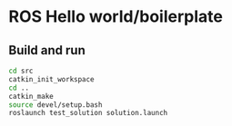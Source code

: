 # ROS Hello world/boilerplate

## Build and run
```bash
cd src
catkin_init_workspace
cd ..
catkin_make
source devel/setup.bash
roslaunch test_solution solution.launch
```
